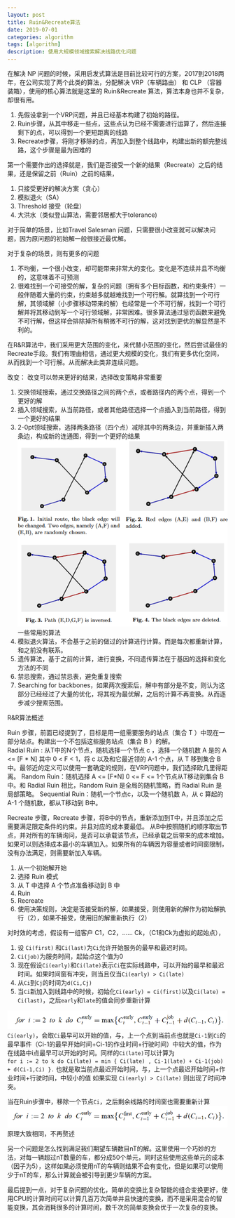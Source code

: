 ```yaml
---
layout: post
title: Ruin&Recreate算法
date: 2019-07-01
categories: algorithm
tags: [algorithm]
description: 使用大规模领域搜索解决线路优化问题
---
```


在解决 NP 问题的时候，采用启发式算法是目前比较可行的方案，2017到2018两年，在公司实现了两个此类的算法，分配解决 VRP（车辆路由） 和 CLP
（容器装箱），使用的核心算法就是这里的 Ruin&Recreate 算法，算法本身也并不复杂，却很有用。


1. 先假设拿到一个VRP问题，并且已经基本构建了初始的路径。
2. Ruin步骤，从其中移走一些点，这些点认为已经不需要进行运算了，然后连接剩下的点，可以得到一个更短距离的线路
3. Recreate步骤，将刚才移除的点，再加入到整个线路中，构建出新的额完整线路，这个步骤是最为困难的

第一个需要作出的选择就是，我们是否接受一个新的结果（Recreate）之后的结果，还是保留之前（Ruin）之前的结果，
1. 只接受更好的解决方案（贪心）
2. 模拟退火（SA）
3. Threshold 接受（轮盘）
4. 大洪水（类似登山算法，需要邻居都大于tolerance)

对于简单的场景，比如Travel Salesman 问题，只需要很小改变就可以解决问题，因为原问题的初始解一般很接近最优解。

对于复杂的场景，则有更多的问题

1. 不均衡，一个很小改变，却可能带来非常大的变化。变化是不连续并且不均衡的，这意味着不可预测
2. 很难找到一个可接受的解，复杂的问题（拥有多个目标函数，和约束条件）一般伴随着大量的约束，约束越多就越难找到一个可行解。就算找到一个可行解，其领域解（小步骤移动带来的解）也经常是一个不可行解，找到一个可行解并将其移动到写一个可行领域解，非常困难。很多算法通过惩罚函数来避免不可行解，但这样会排除掉所有稍微不可行的解，这对找到更优的解显然是不利的。

在R&R算法中，我们采用更大范围的变化，来代替小范围的变化，然后尝试最佳的Recreate手段。我们有理由相信，通过更大规模的变化，我们有更多优化空间，从而找到一个可行解。从而解决此类非连续问题。

改变：
改变可以带来更好的结果，选择改变策略非常重要
1. 交换领域搜索，通过交换路径之间的两个点，或者路径内的两个点，得到一个更好的解
2. 插入领域搜索，从当前路径，或者其他路径选择一个点插入到当前路径，得到一个更好的结果
3. 2-0pt领域搜索，选择两条路径（四个点）减除其中的两条边，并重新插入两条边，构成新的连通图，得到一个更好的结果  
![2opt](/assets/img/alns/2opt-1524707755-18238.png)  
一些常用的算法
1. 模拟退火算法，不会基于之前的做过的计算进行计算。而是每次都重新计算，和之前没有联系。
2. 遗传算法，基于之前的计算，进行变换，不同遗传算法在于基因的选择和变化方法的不同
3. 禁忌搜索，通过禁忌表，避免重复搜索
4. Searching for backbones，如果两次搜索后，解中有部分是不变，则认为这部分已经经过了大量的优化，将其视为最优解，之后的计算不再变换。从而逐步减少搜索范围。  

R&R算法概述

Ruin 步骤，前面已经提到了，目标是用一组需要服务的站点（集合 T ）中现在一部分站点。构建出一个不包括这些服务站点（集合 B ）的解。  
Radial Ruin : 从T中的N个节点，随机选择一个节点 c ，选择一个随机数 A 是的 A <= [F * N] 其中 0 < F < 1，将 c 以及和它最近领的 A-1 个点，从 T 移到集合 B中。最邻近的定义可以使用一套确定的规则，在VRP问题中，我们选择欧几里得距离。
Random Ruin：随机选择 A <= [F*N] 0 <= F <= 1个节点从T移动到集合 B中。和 Radial Ruin 相比，Random Ruin 是全局的随机策略，而 Radial Ruin 是局部策略。
Sequential Ruin：随机一个节点c，以及一个随机数 A，从 c 算起的 A-1 个随机数，都从T移动到 B中。

Recreate 步骤，Recreate 步骤，将B中的节点，重新添加到T中，并且添加之后需要满足限定条件的约束。并且对应的成本要最低。
从B中按照随机的顺序取出节点，并对所有的车辆询问，是否可以承载该节点，已经承载之后带来的成本增加。如果可以则选择成本最小的车辆加入。如果所有的车辆因为容量或者时间窗限制，没有办法满足，则需要新加入车辆。

1. 从一个初始解开始
2. 选择 Ruin 模式
3. 从 T 中选择 A 个节点准备移动到 B 中
4. Ruin
5. Recreate
6. 使用决策规则，决定是否接受新的解，如果接受，则使用新的解作为初始解执行（2），如果不接受，使用旧的解重新执行（2）

对时效的考虑，假设有一组客户 C1，C2，...... Ck，（C1和Ck为虚拟的起始点），
1. 设 `Ci(first)` 和`Ci(last)`为`Ci`允许开始服务的最早和最迟时间。
2. `Ci(job)`为服务时间，起始点这个值为0
3. 现在假设`Ci(early)`和`Ci(late)`表示`Ci`在实际线路中，可以开始的最早和最迟时间。如果时间窗有冲突，则当且仅当`Ci(early) > Ci(late)`
4. 从`Ci`到`Cj`的时间为`d(Ci,Cj)`
5. 当`Ci`新加入到线路中的时候，初始化`Ci(early) = Ci(first)`以及`Ci(late) = Ci(last)`，之后`early`和`late`的值会同步重新计算

![timeinterval](/assets/img/alns/timeinterv-1524724221-6014.png)  
`Ci(early)`，会取`Ci`最早可以开始的值，与，上一个点到当前点也就是`Ci-1`到`Ci`的最早事件（Ci-1的最早开始时间+Ci-1的作业时间+行驶时间）中较大的值，作为在线路中i点最早可以开始的时间。同样的`Ci(late)`可以计算为  
`for i := 2 to k do Ci(late) = min { Ci(late) , Ci-1(late) + Ci-1(job) + d(Ci-1,Ci) }.`
也就是取当前点最迟开始时间，与，上一个点最迟开始时间+作业时间+行驶时间，中较小的值
如果实现 `Ci(early) > Ci(late)` 则出现了时间冲突。

当在Ruin步骤中，移除一个节点`Ci`，之后剩余线路的时间窗也需要重新计算  
![timeinterval](/assets/img/alns/timeinterv-1524725190-25002.png)  
原理大致相同，不再赘述

另一个问题是怎么找到满足我们期望车辆数目nT的解。这里使用一个巧妙的方法，对每一辆超过nT数量的车，都分成50个单元，同时这些使用这些单元的成本（因子为5），这样如果必须使用nT的车辆则结果不会有变化，但是如果可以使用少于nT的车，那么计算就会被引导到更少车辆的方案。

最后提到一点，对于复杂问题的优化，简单的变换比复杂智能的组合变换更好，使用CPU的计算时间可以计算几百万次简单并且快速的变换，而不是采用混合的智能变换，其会消耗很多的计算时间，数千次的简单变换会优于一次复杂的变换。
